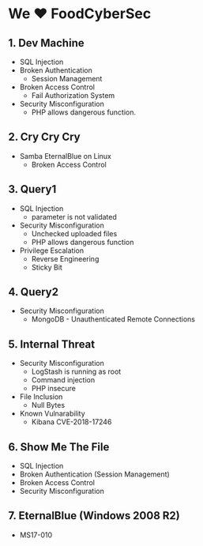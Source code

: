 # We ❤️ FoodCyberSec

## 1. Dev Machine
- SQL Injection
- Broken Authentication
  - Session Management
- Broken Access Control
  - Fail Authorization System
- Security Misconfiguration
  - PHP allows dangerous function.

## 2. Cry Cry Cry 
- Samba EternalBlue on Linux
  - Broken Access Control

## 3. Query1
- SQL Injection
  - parameter is not validated
- Security Misconfiguration
  - Unchecked uploaded files
  - PHP allows dangerous function
- Privilege Escalation
  - Reverse Engineering
  - Sticky Bit

## 4. Query2
- Security Misconfiguration
  - MongoDB - Unauthenticated Remote Connections

## 5. Internal Threat
- Security Misconfiguration
  - LogStash is running as root
  - Command injection
  - PHP insecure
- File Inclusion
  - Null Bytes
- Known Vulnarability
  - Kibana CVE-2018-17246

## 6. Show Me The File
- SQL Injection
- Broken Authentication (Session Management)
- Broken Access Control
- Security Misconfiguration

## 7. EternalBlue (Windows 2008 R2)
- MS17-010
